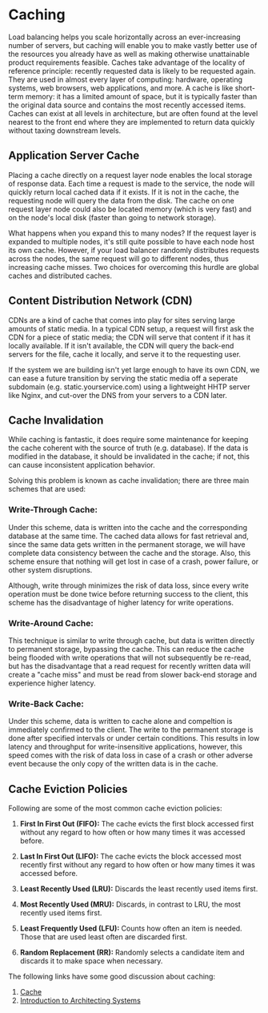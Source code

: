 # Caching

Load balancing helps you scale horizontally across an ever-increasing number of servers, but caching will enable you to make vastly better use of the resources you already have as well as making otherwise unattainable product requirements feasible. Caches take advantage of the locality of reference principle: recently requested data is likely to be requested again. They are used in almost every layer of computing: hardware, operating systems, web browsers, web applications, and more. A cache is like short-term memory: it has a limited amount of space, but it is typically faster than the original data source and contains the most recently accessed items. Caches can exist at all levels in architecture, but are often found at the level nearest to the front end where they are implemented to return data quickly without taxing downstream levels.

## Application Server Cache
Placing a cache directly on a request layer node enables the local storage of response data. Each time a request is made to the service, the node will quickly return local cached data if it exists. If it is not in the cache, the requesting node will query the data from the disk. The cache on one request layer node could also be located memory (which is very fast) and on the node's local disk (faster than going to network storage).

What happens when you expand this to many nodes? If the request layer is expanded to multiple nodes, it's still quite possible to have each node host its own cache. However, if your load balancer randomly distributes requests across the nodes, the same request will go to different nodes, thus increasing cache misses. Two choices for overcoming this hurdle are global caches and distributed caches.

## Content Distribution Network (CDN)
CDNs are a kind of cache that comes into play for sites serving large amounts of static media. In a typical CDN setup, a request will first ask the CDN for a piece of static media; the CDN will serve that content if it has it locally available. If it isn't available, the CDN will query the back-end servers for the file, cache it locally, and serve it to the requesting user.

If the system we are building isn't yet large enough to have its own CDN, we can ease a future transition by serving the static media off a seperate subdomain (e.g. static.yourservice.com) using a lightweight HHTP server like Nginx, and cut-over the DNS from your servers to a CDN later.

## Cache Invalidation
While caching is fantastic, it does require some maintenance for keeping the cache coherent with the source of truth (e.g. database). If the data is modified in the database, it should be invalidated in the cache; if not, this can cause inconsistent application behavior.

Solving this problem is known as cache invalidation; there are three main schemes that are used:

### Write-Through Cache:
Under this scheme, data is written into the cache and the corresponding database at the same time. The cached data allows for fast retrieval and, since the same data gets written in the permanent storage, we will have complete data consistency between the cache and the storage. Also, this scheme ensure that nothing will get lost in case of a crash, power failure, or other system disruptions.

Although, write through minimizes the risk of data loss, since every write operation must be done twice before returning success to the client, this scheme has the disadvantage of higher latency for write operations.

### Write-Around Cache:
This technique is similar to write through cache, but data is written directly to permanent storage, bypassing the cache. This can reduce the cache being flooded with write operations that will not subsequently be re-read, but has the disadvantage that a read request for recently written data will create a "cache miss" and must be read from slower back-end storage and experience higher latency.

### Write-Back Cache:
Under this scheme, data is written to cache alone and compeltion is immediately confirmed to the client. The write to the permanent storage is done after specified intervals or under certain conditions. This results in low latency and throughput for write-insensitive applications, however, this speed comes with the risk of data loss in case of a crash or other adverse event because the only copy of the written data is in the cache.

## Cache Eviction Policies
Following are some of the most common cache eviction policies:

1. **First In First Out (FIFO):** The cache evicts the first block accessed first without any regard to how often or how many times it was accessed before.

2. **Last In First Out (LIFO):** The cache evicts the block accessed most recently first without any regard to how often or how many times it was accessed before.

3. **Least Recently Used (LRU):** Discards the least recently used items first.

4. **Most Recently Used (MRU):** Discards, in contrast to LRU, the most recently used items first.

5. **Least Frequently Used (LFU):** Counts how often an item is needed. Those that are used least often are discarded first.

6. **Random Replacement (RR):** Randomly selects a candidate item and discards it to make space when necessary.

The following links have some good discussion about caching:
1. [Cache](https://en.wikipedia.org/wiki/Cache_(computing))
2. [Introduction to Architecting Systems](https://lethain.com/introduction-to-architecting-systems-for-scale/)
